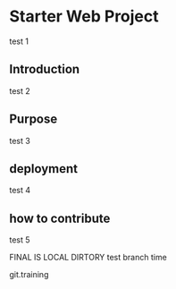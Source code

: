 # Starter Web Project 
test 1
## Introduction 
test 2
## Purpose
test 3
## deployment
test 4
## how to contribute
test 5

FINAL IS LOCAL DIRTORY
test branch time

git.training